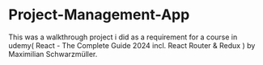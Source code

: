 # Project-Management-App
This was a walkthrough project i did as a requirement for a course in udemy( React - The Complete Guide 2024 incl. React Router & Redux ) by Maximilian Schwarzmüller.

